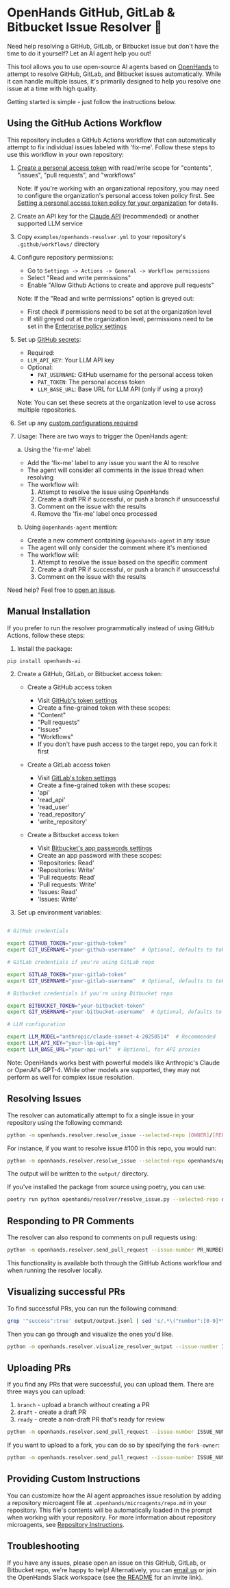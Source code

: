 # OpenHands GitHub, GitLab & Bitbucket Issue Resolver 🙌

Need help resolving a GitHub, GitLab, or Bitbucket issue but don't have the time to do it yourself? Let an AI agent help you out!

This tool allows you to use open-source AI agents based on [OpenHands](https://github.com/openhands/openhands)
to attempt to resolve GitHub, GitLab, and Bitbucket issues automatically. While it can handle multiple issues, it's primarily designed
to help you resolve one issue at a time with high quality.

Getting started is simple - just follow the instructions below.

## Using the GitHub Actions Workflow

This repository includes a GitHub Actions workflow that can automatically attempt to fix individual issues labeled with 'fix-me'.
Follow these steps to use this workflow in your own repository:

1. [Create a personal access token](https://github.com/settings/tokens?type=beta) with read/write scope for "contents", "issues", "pull requests", and "workflows"

   Note: If you're working with an organizational repository, you may need to configure the organization's personal access token policy first. See [Setting a personal access token policy for your organization](https://docs.github.com/en/organizations/managing-programmatic-access-to-your-organization/setting-a-personal-access-token-policy-for-your-organization) for details.

2. Create an API key for the [Claude API](https://www.anthropic.com/api) (recommended) or another supported LLM service

3. Copy `examples/openhands-resolver.yml` to your repository's `.github/workflows/` directory

4. Configure repository permissions:
    - Go to `Settings -> Actions -> General -> Workflow permissions`
    - Select "Read and write permissions"
    - Enable "Allow Github Actions to create and approve pull requests"

    Note: If the "Read and write permissions" option is greyed out:
    - First check if permissions need to be set at the organization level
    - If still greyed out at the organization level, permissions need to be set in the [Enterprise policy settings](https://docs.github.com/en/enterprise-cloud@latest/admin/enforcing-policies/enforcing-policies-for-your-enterprise/enforcing-policies-for-github-actions-in-your-enterprise#enforcing-a-policy-for-workflow-permissions-in-your-enterprise)

5. Set up [GitHub secrets](https://docs.github.com/en/actions/security-for-github-actions/security-guides/using-secrets-in-github-actions):
   - Required:
    - `LLM_API_KEY`: Your LLM API key
   - Optional:
     - `PAT_USERNAME`: GitHub username for the personal access token
     - `PAT_TOKEN`: The personal access token
     - `LLM_BASE_URL`: Base URL for LLM API (only if using a proxy)

   Note: You can set these secrets at the organization level to use across multiple repositories.

6. Set up any [custom configurations required](https://docs.all-hands.dev/usage/how-to/github-action#custom-configurations)

7. Usage:
   There are two ways to trigger the OpenHands agent:

   a. Using the 'fix-me' label:
      - Add the 'fix-me' label to any issue you want the AI to resolve
      - The agent will consider all comments in the issue thread when resolving
      - The workflow will:
        1. Attempt to resolve the issue using OpenHands
        2. Create a draft PR if successful, or push a branch if unsuccessful
        3. Comment on the issue with the results
        4. Remove the 'fix-me' label once processed

   b. Using `@openhands-agent` mention:
      - Create a new comment containing `@openhands-agent` in any issue
      - The agent will only consider the comment where it's mentioned
      - The workflow will:
        1. Attempt to resolve the issue based on the specific comment
        2. Create a draft PR if successful, or push a branch if unsuccessful
        3. Comment on the issue with the results

Need help? Feel free to [open an issue](https://github.com/openhands/openhands/issues).

## Manual Installation

If you prefer to run the resolver programmatically instead of using GitHub Actions, follow these steps:

1. Install the package:

```bash
pip install openhands-ai
```

2. Create a GitHub, GitLab, or Bitbucket access token:
   - Create a GitHub access token
      - Visit [GitHub's token settings](https://github.com/settings/personal-access-tokens/new)
      - Create a fine-grained token with these scopes:
      - "Content"
      - "Pull requests"
      - "Issues"
      - "Workflows"
      - If you don't have push access to the target repo, you can fork it first

   - Create a GitLab access token
      - Visit [GitLab's token settings](https://gitlab.com/-/user_settings/personal_access_tokens)
      - Create a fine-grained token with these scopes:
      - 'api'
      - 'read_api'
      - 'read_user'
      - 'read_repository'
      - 'write_repository'

   - Create a Bitbucket access token
      - Visit [Bitbucket's app passwords settings](https://bitbucket.org/account/settings/app-passwords/)
      - Create an app password with these scopes:
      - 'Repositories: Read'
      - 'Repositories: Write'
      - 'Pull requests: Read'
      - 'Pull requests: Write'
      - 'Issues: Read'
      - 'Issues: Write'

3. Set up environment variables:

```bash

# GitHub credentials

export GITHUB_TOKEN="your-github-token"
export GIT_USERNAME="your-github-username"  # Optional, defaults to token owner

# GitLab credentials if you're using GitLab repo

export GITLAB_TOKEN="your-gitlab-token"
export GIT_USERNAME="your-gitlab-username"  # Optional, defaults to token owner

# Bitbucket credentials if you're using Bitbucket repo

export BITBUCKET_TOKEN="your-bitbucket-token"
export GIT_USERNAME="your-bitbucket-username"  # Optional, defaults to token owner

# LLM configuration

export LLM_MODEL="anthropic/claude-sonnet-4-20250514"  # Recommended
export LLM_API_KEY="your-llm-api-key"
export LLM_BASE_URL="your-api-url"  # Optional, for API proxies
```

Note: OpenHands works best with powerful models like Anthropic's Claude or OpenAI's GPT-4. While other models are supported, they may not perform as well for complex issue resolution.

## Resolving Issues

The resolver can automatically attempt to fix a single issue in your repository using the following command:

```bash
python -m openhands.resolver.resolve_issue --selected-repo [OWNER]/[REPO] --issue-number [NUMBER]
```

For instance, if you want to resolve issue #100 in this repo, you would run:

```bash
python -m openhands.resolver.resolve_issue --selected-repo openhands/openhands --issue-number 100
```

The output will be written to the `output/` directory.

If you've installed the package from source using poetry, you can use:

```bash
poetry run python openhands/resolver/resolve_issue.py --selected-repo openhands/openhands --issue-number 100
```

## Responding to PR Comments

The resolver can also respond to comments on pull requests using:

```bash
python -m openhands.resolver.send_pull_request --issue-number PR_NUMBER --issue-type pr
```

This functionality is available both through the GitHub Actions workflow and when running the resolver locally.

## Visualizing successful PRs

To find successful PRs, you can run the following command:

```bash
grep '"success":true' output/output.jsonl | sed 's/.*\("number":[0-9]*\).*/\1/g'
```

Then you can go through and visualize the ones you'd like.

```bash
python -m openhands.resolver.visualize_resolver_output --issue-number ISSUE_NUMBER --vis-method json
```

## Uploading PRs

If you find any PRs that were successful, you can upload them.
There are three ways you can upload:

1. `branch` - upload a branch without creating a PR
2. `draft` - create a draft PR
3. `ready` - create a non-draft PR that's ready for review

```bash
python -m openhands.resolver.send_pull_request --issue-number ISSUE_NUMBER --username YOUR_GIT_USERNAME --pr-type draft
```

If you want to upload to a fork, you can do so by specifying the `fork-owner`:

```bash
python -m openhands.resolver.send_pull_request --issue-number ISSUE_NUMBER --username YOUR_GIT_USERNAME --pr-type draft --fork-owner YOUR_GIT_USERNAME
```

## Providing Custom Instructions

You can customize how the AI agent approaches issue resolution by adding a repository microagent file at `.openhands/microagents/repo.md` in your repository. This file's contents will be automatically loaded in the prompt when working with your repository. For more information about repository microagents, see [Repository Instructions](https://github.com/OpenHands/OpenHands/tree/main/microagents#2-repository-instructions-private).

## Troubleshooting

If you have any issues, please open an issue on this GitHub, GitLab, or Bitbucket repo, we're happy to help!
Alternatively, you can [email us](mailto:contact@all-hands.dev) or join the OpenHands Slack workspace (see [the README](/README.md) for an invite link).
